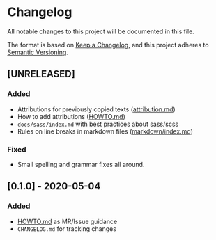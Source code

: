 # Changelog
All notable changes to this project will be documented in this file.

The format is based on [Keep a Changelog](https://keepachangelog.com/en/1.0.0/),
and this project adheres to [Semantic Versioning](https://semver.org/spec/v2.0.0.html).


## [UNRELEASED]
### Added
- Attributions for previously copied texts ([attribution.md](attribution.md))
- How to add attributions ([HOWTO.md](HOWTO.md))
- `docs/sass/index.md` with best practices about sass/scss
- Rules on line breaks in markdown files ([markdown/index.md](markdown/index.md))

### Fixed
- Small spelling and grammar fixes all around.

## [0.1.0] - 2020-05-04
### Added
- [HOWTO.md](HOWTO.md) as MR/Issue guidance
- `CHANGELOG.md` for tracking changes